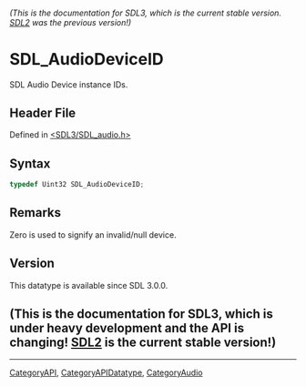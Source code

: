 ###### (This is the documentation for SDL3, which is the current stable version. [SDL2](https://wiki.libsdl.org/SDL2/) was the previous version!)
# SDL_AudioDeviceID

SDL Audio Device instance IDs.

## Header File

Defined in [<SDL3/SDL_audio.h>](https://github.com/libsdl-org/SDL/blob/main/include/SDL3/SDL_audio.h)

## Syntax

```c
typedef Uint32 SDL_AudioDeviceID;
```

## Remarks

Zero is used to signify an invalid/null device.

## Version

This datatype is available since SDL 3.0.0.

## (This is the documentation for SDL3, which is under heavy development and the API is changing! [SDL2](https://wiki.libsdl.org/SDL2/) is the current stable version!)



----
[CategoryAPI](CategoryAPI), [CategoryAPIDatatype](CategoryAPIDatatype), [CategoryAudio](CategoryAudio)

